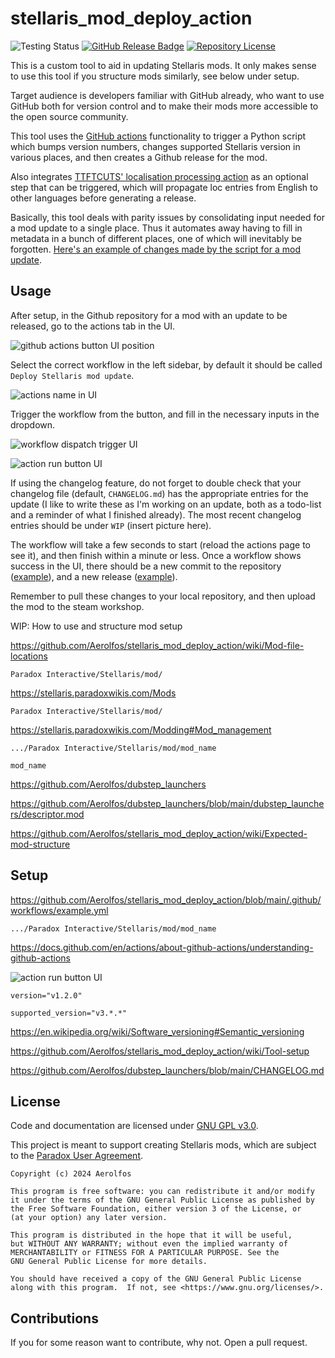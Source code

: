# stellaris_mod_deploy_action

![Testing Status](https://github.com/aerolfos/stellaris_mod_deploy_action/actions/workflows/Testing.yml/badge.svg)
[![GitHub Release Badge](https://img.shields.io/github/v/release/aerolfos/stellaris_mod_deploy_action?logo=github&style=flat)](https://github.com/Aerolfos/stellaris_mod_deploy_action/releases/latest)
[![Repository License](https://img.shields.io/github/license/aerolfos/stellaris_mod_deploy_action?style=flat&color=brightgreen)](LICENSE)
<!---[![Discord](https://img.shields.io/discord/739835273969664050?style=flat&label=Discord&logo=discord&logoColor=white&color=7289DA)](https://discord.com/invite/xUrG9wh)--->


This is a custom tool to aid in updating Stellaris mods. It only makes sense to use this tool if you structure mods similarly, see below under setup. 

Target audience is developers familiar with GitHub already, who want to use GitHub both for version control and to make their mods more accessible to the open source community.

This tool uses the [GitHub actions](https://github.com/features/actions) functionality to trigger a Python script which bumps version numbers, changes supported Stellaris version in various places, and then creates a Github release for the mod.

Also integrates [TTFTCUTS' localisation processing action](https://github.com/TTFTCUTS/Stellaris-Loc-Action) as an optional step that can be triggered, which will propagate loc entries from English to other languages before generating a release.

Basically, this tool deals with parity issues by consolidating input needed for a mod update to a single place. Thus it automates away having to fill in metadata in a bunch of different places, one of which will inevitably be forgotten. [Here's an example of changes made by the script for a mod update](https://github.com/Aerolfos/dubstep_launchers/commit/848613fd8d76b55532b5087a33e3b9dfb22106e6).

## Usage
After setup, in the Github repository for a mod with an update to be released, go to the actions tab in the UI.

![github actions button UI position](https://github.com/user-attachments/assets/55c539cf-c86b-4a5f-aabf-1b1f675c5425)

Select the correct workflow in the left sidebar, by default it should be called `Deploy Stellaris mod update`.

![actions name in UI](https://github.com/user-attachments/assets/c96d32a7-12ef-4b92-b212-9167a3ba0361)

Trigger the workflow from the button, and fill in the necessary inputs in the dropdown.

![workflow dispatch trigger UI](https://github.com/user-attachments/assets/61fe3527-5eca-4160-9520-1383b2203a6e)

![action run button UI](https://github.com/user-attachments/assets/da909f08-7a52-4e7f-b7f8-eb74b546b80c)

If using the changelog feature, do not forget to double check that your changelog file (default, `CHANGELOG.md`) has the appropriate entries for the update (I like to write these as I'm working on an update, both as a todo-list and a reminder of what I finished already). The most recent changelog entries should be under `WIP` (insert picture here).

The workflow will take a few seconds to start (reload the actions page to see it), and then finish within a minute or less. Once a workflow shows success in the UI, there should be a new commit to the repository ([example](https://github.com/Aerolfos/dubstep_launchers/commit/848613fd8d76b55532b5087a33e3b9dfb22106e6)), and a new release ([example](https://github.com/Aerolfos/dubstep_launchers/releases/tag/v1.2.1)).

Remember to pull these changes to your local repository, and then upload the mod to the steam workshop.


WIP: How to use and structure mod setup

https://github.com/Aerolfos/stellaris_mod_deploy_action/wiki/Mod-file-locations

`Paradox Interactive/Stellaris/mod/`

https://stellaris.paradoxwikis.com/Mods

`Paradox Interactive/Stellaris/mod/`

https://stellaris.paradoxwikis.com/Modding#Mod_management

`.../Paradox Interactive/Stellaris/mod/mod_name`

`mod_name`

https://github.com/Aerolfos/dubstep_launchers

https://github.com/Aerolfos/dubstep_launchers/blob/main/dubstep_launchers/descriptor.mod

https://github.com/Aerolfos/stellaris_mod_deploy_action/wiki/Expected-mod-structure

## Setup
https://github.com/Aerolfos/stellaris_mod_deploy_action/blob/main/.github/workflows/example.yml

`.../Paradox Interactive/Stellaris/mod/mod_name`

https://docs.github.com/en/actions/about-github-actions/understanding-github-actions

![action run button UI](https://github.com/user-attachments/assets/da909f08-7a52-4e7f-b7f8-eb74b546b80c)

`version="v1.2.0"`

`supported_version="v3.*.*"`

https://en.wikipedia.org/wiki/Software_versioning#Semantic_versioning

https://github.com/Aerolfos/stellaris_mod_deploy_action/wiki/Tool-setup

https://github.com/Aerolfos/dubstep_launchers/blob/main/CHANGELOG.md






## License
Code and documentation are licensed under [GNU GPL v3.0](LICENSE).

This project is meant to support creating Stellaris mods, which are subject to the [Paradox User Agreement](https://legal.paradoxplaza.com/eula).

    Copyright (c) 2024 Aerolfos

    This program is free software: you can redistribute it and/or modify
    it under the terms of the GNU General Public License as published by
    the Free Software Foundation, either version 3 of the License, or
    (at your option) any later version.

    This program is distributed in the hope that it will be useful,
    but WITHOUT ANY WARRANTY; without even the implied warranty of
    MERCHANTABILITY or FITNESS FOR A PARTICULAR PURPOSE. See the
    GNU General Public License for more details.

    You should have received a copy of the GNU General Public License
    along with this program.  If not, see <https://www.gnu.org/licenses/>.

## Contributions
If you for some reason want to contribute, why not. Open a pull request.
